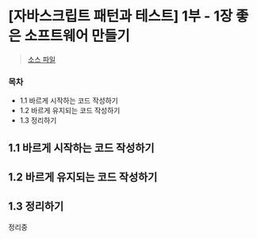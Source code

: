 # [자바스크립트 패턴과 테스트] 1부 - 1장 좋은 소프트웨어 만들기

> [소스 파일](https://github.com/gilbutITbook/006844)



### 목차

- 1.1 바르게 시작하는 코드 작성하기
- 1.2 바르게 유지되는 코드 작성하기
- 1.3 정리하기



## 1.1 바르게 시작하는 코드 작성하기

## 1.2 바르게 유지되는 코드 작성하기

## 1.3 정리하기



정리중




